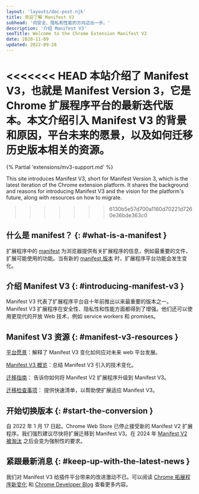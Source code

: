 ```yaml
---
layout: 'layouts/doc-post.njk'
title: 欢迎了解 Manifest V3
subhead: '向安全、隐私和性能的方向迈出一步。'
description: '介绍 Manifest V3'
seoTitle: Welcome to the Chrome Extension Manifest V3
date: 2020-11-09
updated: 2022-09-28
---
```


<<<<<<< HEAD
本站介绍了 Manifest V3，也就是 Manifest Version 3，它是 Chrome 扩展程序平台的最新迭代版本。本文介绍引入 Manifest V3 的背景和原因，平台未来的愿景，以及如何迁移历史版本相关的资源。
=======
{% Partial 'extensions/mv3-support.md' %}

This site introduces Manifest V3, short for Manifest Version 3, which is the latest iteration of the Chrome extension platform. It shares the background and reasons for introducing Manifest V3 and the vision for the platform's future, along with resources on how to migrate.
>>>>>>> 6130b5e57d700a1160d70221d7260e36bde363c0

## 什么是 manifest？ {: #what-is-a-manifest }

扩展程序中的 [manifest][doc-manifest] 为浏览器提供有关扩展程序的信息，例如最重要的文件，扩展可能使用的功能。当有新的 [manifest 版本][manifest-version] 时，扩展程序平台功能会发生变化。

## 介绍 Manifest V3 {: #introducing-manifest-v3 }

Manifest V3 代表了扩展程序平台自十年前推出以来最重要的版本之一。Manifest V3 扩展程序在安全性、隐私性和性能方面都得到了增强。他们还可以使用更现代的开放 Web 技术，例如 service workers 和 promises。

## Manifest V3 资源 {: #manifest-v3-resources }

[平台愿景][mv3-platform]：解释了 Manifest V3 变化如何应对未来 web 平台发展。

[Manifest V3 概览][mv3-overview]：总结 Manifest V3 引入的技术变化。

[迁移指南][mv3-migration]： 告诉你如何将 Manifest V2 扩展程序升级到 Manifest V3。

[迁移检查事项][mv3-checklist]： 提供快速清单，以帮助使扩展适应 Manifest V3。

## 开始切换版本 {: #start-the-conversion }

自 2022 年 1 月 17 日起，Chrome Web Store 已停止接受新的 Manifest V2 扩展程序。我们强烈建议尽快将扩展迁移到 Manifest V3。在 2024 年 [Manifest V2 被淘汰][mv2-sunset] 之后会变为强制性的要求。

## 紧跟最新消息 {: #keep-up-with-the-latest-news }

我们对 Manifest V3 给插件平台带来的改进激动不已。可以阅读 [Chrome 拓展程序新变化][doc-new] 和 [Chrome Developer Blog][devs-blog] 查看更多内容。

[devs-blog]: https://developer.chrome.com/tags/extensions/
[doc-manifest]: /docs/extensions/mv3/manifest/
[doc-new]: /docs/extensions/whatsnew/
[manifest-version]: /docs/extensions/mv3/manifest/manifest_version/
[mv2-sunset]: /docs/extensions/mv3/mv2-sunset/
[mv3-checklist]: /docs/extensions/migrating/checklist/
[mv3-migration]: /docs/extensions/migrating/
[mv3-overview]: /docs/extensions/mv3/intro/mv3-overview/
[mv3-platform]: /docs/extensions/mv3/intro/platform-vision/
